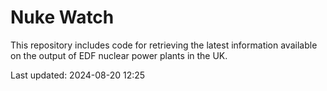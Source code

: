 # Nuke Watch

This repository includes code for retrieving the latest information available on the output of EDF nuclear power plants in the UK.

Last updated: 2024-08-20 12:25